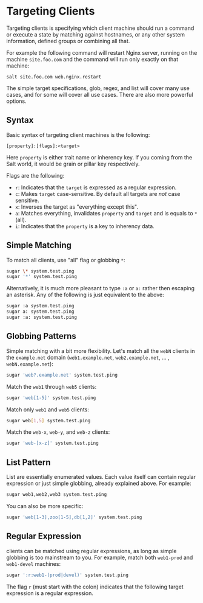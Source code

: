 # Targeting Clients

Targeting clients is specifying which client machine should run a
command or execute a state by matching against hostnames, or any other
system information, defined groups or combining all that.

For example the following command will restart Nginx server, running
on the machine `site.foo.com` and the command will run only exactly on
that machine:

    salt site.foo.com web.nginx.restart

The simple target specifications, glob, regex, and list will cover
many use cases, and for some will cover all use cases. There are also
more powerful options.

## Syntax

Basic syntax of targeting client machines is the following:


    [property]:[flags]:<target>

Here `property` is either trait name or inherency key. If you coming
from the Salt world, it would be grain or pillar key respectively.

Flags are the following:

- `r`: Indicates that the `target` is expressed as a regular expression.
- `c`: Makes `target` case-sensitive. By default all targets are _not_
  case sensitive.
- `x`: Inverses the target as "everything except this".
- `a`: Matches everything, invalidates `property` and `target` and is
  equals to `*` (all).
- `i`: Indicates that the `property` is a key to inherency data.

## Simple Matching

To match all clients, use "all" flag or globbing `*`:

```bash
sugar \* system.test.ping
sugar '*' system.test.ping
```

Alternatively, it is much more pleasant to type `:a` or `a:` rather
then escaping an asterisk. Any of the following is just equivalent
to the above:

```bash
sugar :a system.test.ping
sugar a: system.test.ping
sugar :a: system.test.ping
```

## Globbing Patterns

Simple matching with a bit more flexibility. Let's match all the `webN`
clients in the `example.net` domain (`web1.example.net`,
`web2.example.net`, ... , `webN.example.net`):

```bash
sugar 'web?.example.net' system.test.ping
```

Match the `web1` through `web5` clients:

```bash
sugar 'web[1-5]' system.test.ping
```

Match only `web1` and `web5` clients:

```bash
sugar web[1,5] system.test.ping
```

Match the `web-x`, `web-y`, and `web-z` clients:

```bash
sugar 'web-[x-z]' system.test.ping
```

## List Pattern

List are essentially enumerated values. Each value itself can contain
regular expression or just simple globbing, already explained
above. For example:

```bash
sugar web1,web2,web3 system.test.ping
```

You can also be more specific:

```bash
sugar 'web[1-3],zoo[1-5],db[1,2]' system.test.ping
```

## Regular Expression

clients can be matched using regular expressions, as long as simple
globbing is too mainstream to you. For example, match both `web1-prod`
and `web1-devel` machines:

```bash
sugar ':r:web1-(prod|devel)' system.test.ping
```

The flag `r` (must start with the colon) indicates that the
following target expression is a regular expression.

``` important:: Flags must start with the colon, or they will be interpreted as properties.
```
